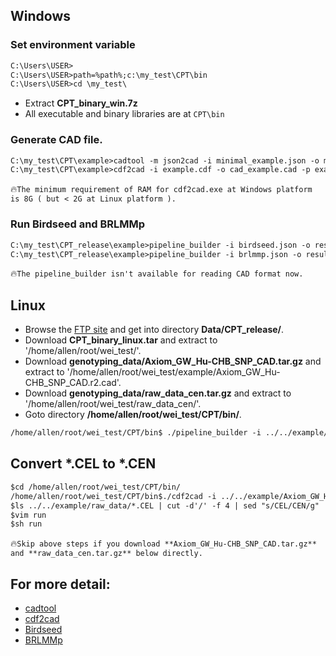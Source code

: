 ## Windows
### Set environment variable

```txt
C:\Users\USER>
C:\Users\USER>path=%path%;c:\my_test\CPT\bin
C:\Users\USER>cd \my_test\
```

- Extract **CPT_binary_win.7z** 
- All executable and binary libraries are at `CPT\bin`

### Generate CAD file.

```txt
C:\my_test\CPT\example>cadtool -m json2cad -i minimal_example.json -o minimal_example.cad
C:\my_test\CPT\example>cdf2cad -i example.cdf -o cad_example.cad -p example.probe_tab -a example.annot.csv  
```
:fire:`The minimum requirement of RAM for cdf2cad.exe at Windows platform is 8G ( but < 2G at Linux platform ).`

### Run Birdseed and BRLMMp

```txt
C:\my_test\CPT_release\example>pipeline_builder -i birdseed.json -o result.json
C:\my_test\CPT_release\example>pipeline_builder -i brlmmp.json -o result.json
```

:fire:`The pipeline_builder isn't available for reading CAD format now.`


## Linux
- Browse the [FTP site](http://60.250.196.14/) and get into directory **Data/CPT_release/**.
- Download **CPT_binary_linux.tar** and extract to '/home/allen/root/wei_test/'.
- Download **genotyping_data/Axiom_GW_Hu-CHB_SNP_CAD.tar.gz** and extract to '/home/allen/root/wei_test/example/Axiom_GW_Hu-CHB_SNP_CAD.r2.cad'.
- Download **genotyping_data/raw_data_cen.tar.gz** and extract to '/home/allen/root/wei_test/raw_data_cen/'.
- Goto directory **/home/allen/root/wei_test/CPT/bin/**.


```txt
/home/allen/root/wei_test/CPT/bin$ ./pipeline_builder -i ../../example/birdseed_training_example2.json -o output2.json
```
## Convert *.CEL to *.CEN

```txt
$cd /home/allen/root/wei_test/CPT/bin/
/home/allen/root/wei_test/CPT/bin$./cdf2cad -i ../../example/Axiom_GW_Hu-CHB_SNP.r2.cdf -o ../../example/Axiom_GW_Hu-CHB_SNP.r2.cad
$ls ../../example/raw_data/*.CEL | cut -d'/' -f 4 | sed "s/CEL/CEN/g" | awk '{print "./hdf5_schema_builder ../../example/raw_data_cen/hdf5_schema_template.json ../../example/raw_data_cen/" $0}' > run
$vim run
$sh run
```
:fire:`Skip above steps if you download **Axiom_GW_Hu-CHB_SNP_CAD.tar.gz** and **raw_data_cen.tar.gz** below directly.`


## For more detail:

* [cadtool](CAD-file#cadtool)
* [cdf2cad](CAD-file#affys-cdf-to-cad)
* [Birdseed](Birdseed)
* [BRLMMp](BRLMMp)